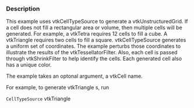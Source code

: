 ### Description

This example uses vtkCellTypeSource to generate a vtkUnstructuredGrid. If a cell does not fill a rectangular area or volume, then multiple cells will be generated. For example, a vtkTetra requires 12 cells to fill a cube. A vtkTriangle requires two cells to fill a square. vtkCellTypeSource generates a uniform set of coordinates. The example perturbs those coordinates to illustrate the results of the vtkTessellatorFilter. Also, each cell is passed through vtkShrinkFilter to help identify the cells. Each generated cell also has a unique color.

The example takes an optonal argument, a vtkCell name.

For example, to generate vtkTriangle s, run

```CellTypeSource``` vtkTriangle


